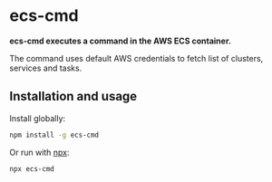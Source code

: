 # ecs-cmd

**ecs-cmd executes a command in the AWS ECS container.**

The command uses default AWS credentials to fetch list of clusters, services and tasks.

## Installation and usage

Install globally:

```sh
npm install -g ecs-cmd
```

Or run with [npx](https://docs.npmjs.com/cli/v7/commands/npx):

```sh
npx ecs-cmd
```

